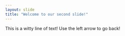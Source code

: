 ```yaml
---
layout: slide
title: "Welcome to our second slide!"
---
```

This is a witty line of text!
Use the left arrow to go back!
